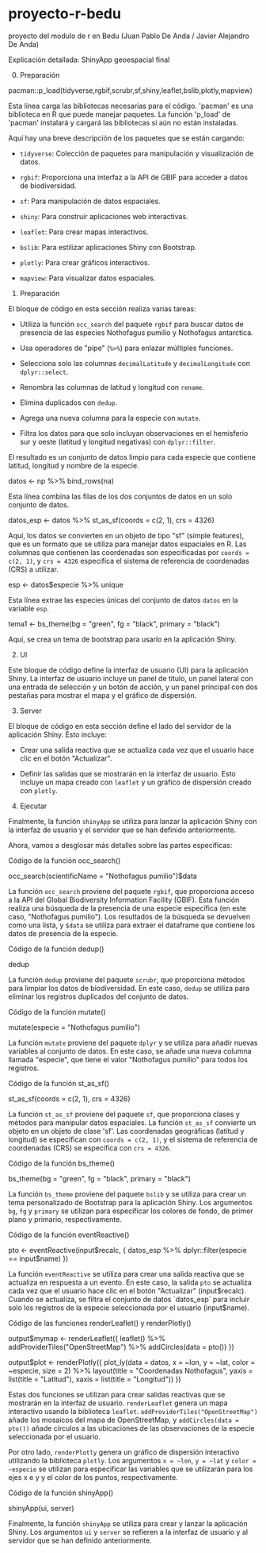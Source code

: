 # proyecto-r-bedu
proyecto del modulo de r en Bedu (Juan Pablo De Anda / Javier Alejandro De Anda)


Explicación detallada: ShinyApp geoespacial final


0) Preparación

pacman::p_load(tidyverse,rgbif,scrubr,sf,shiny,leaflet,bslib,plotly,mapview)

Esta línea carga las bibliotecas necesarias para el código. 'pacman' es una biblioteca en R que puede manejar paquetes. La función 'p_load' de 'pacman' instalará y cargará las bibliotecas si aún no están instaladas.

Aquí hay una breve descripción de los paquetes que se están cargando:


- `tidyverse`: Colección de paquetes para manipulación y visualización de datos.

- `rgbif`: Proporciona una interfaz a la API de GBIF para acceder a datos de biodiversidad.

- `sf`: Para manipulación de datos espaciales.

- `shiny`: Para construir aplicaciones web interactivas.

- `leaflet`: Para crear mapas interactivos.

- `bslib`: Para estilizar aplicaciones Shiny con Bootstrap.

- `plotly`: Para crear gráficos interactivos.

- `mapview`: Para visualizar datos espaciales.


1) Preparación

El bloque de código en esta sección realiza varias tareas:

- Utiliza la función `occ_search` del paquete `rgbif` para buscar datos de presencia de las especies Nothofagus pumilio y Nothofagus antarctica.

- Usa operadores de "pipe" (`%>%`) para enlazar múltiples funciones.

- Selecciona solo las columnas `decimalLatitude` y `decimalLongitude` con `dplyr::select`.

- Renombra las columnas de latitud y longitud con `rename`.

- Elimina duplicados con `dedup`.

- Agrega una nueva columna para la especie con `mutate`.

- Filtra los datos para que solo incluyan observaciones en el hemisferio sur y oeste (latitud y longitud negativas) con `dplyr::filter`.

El resultado es un conjunto de datos limpio para cada especie que contiene latitud, longitud y nombre de la especie.

datos <- np %>% bind_rows(na)

Esta línea combina las filas de los dos conjuntos de datos en un solo conjunto de datos.

datos_esp <- datos %>% st_as_sf(coords = c(2, 1), crs = 4326)

Aquí, los datos se convierten en un objeto de tipo "sf" (simple features), que es un formato que se utiliza para manejar datos espaciales en R. Las columnas que contienen las coordenadas son especificadas por `coords = c(2, 1)`, y `crs = 4326` especifica el sistema de referencia de coordenadas (CRS) a utilizar.

esp <- datos$especie %>% unique

Esta línea extrae las especies únicas del conjunto de datos `datos` en la variable `esp`.

tema1 <- bs_theme(bg = "green", fg = "black", primary = "black")

Aquí, se crea un tema de bootstrap para usarlo en la aplicación Shiny.

2) UI

Este bloque de código define la interfaz de usuario (UI) para la aplicación Shiny. La interfaz de usuario incluye un panel de título, un panel lateral con una entrada de selección y un botón de acción, y un panel principal con dos pestañas para mostrar el mapa y el gráfico de dispersión.

3) Server

El bloque de código en esta sección define el lado del servidor de la aplicación Shiny. Esto incluye:

- Crear una salida reactiva que se actualiza cada vez que el usuario hace clic en el botón "Actualizar".

- Definir las salidas que se mostrarán en la interfaz de usuario. Esto incluye un mapa creado con `leaflet` y un gráfico de dispersión creado con `plotly`.

4) Ejecutar

Finalmente, la función `shinyApp` se utiliza para lanzar la aplicación Shiny con la interfaz de usuario y el servidor que se han definido anteriormente.

Ahora, vamos a desglosar más detalles sobre las partes específicas:

Código de la función occ_search()

occ_search(scientificName = "Nothofagus pumilio")$data

La función `occ_search` proviene del paquete `rgbif`, que proporciona acceso a la API del Global Biodiversity Information Facility (GBIF). Esta función realiza una búsqueda de la presencia de una especie específica (en este caso, "Nothofagus pumilio"). Los resultados de la búsqueda se devuelven como una lista, y `$data` se utiliza para extraer el dataframe que contiene los datos de presencia de la especie.

Código de la función dedup()

dedup

La función `dedup` proviene del paquete `scrubr`, que proporciona métodos para limpiar los datos de biodiversidad. En este caso, `dedup` se utiliza para eliminar los registros duplicados del conjunto de datos.

Código de la función mutate()

mutate(especie = "Nothofagus pumilio")

La función `mutate` proviene del paquete `dplyr` y se utiliza para añadir nuevas variables al conjunto de datos. En este caso, se añade una nueva columna llamada "especie", que tiene el valor "Nothofagus pumilio" para todos los registros.

Código de la función st_as_sf()

st_as_sf(coords = c(2, 1), crs = 4326)

La función `st_as_sf` proviene del paquete `sf`, que proporciona clases y métodos para manipular datos espaciales. La función `st_as_sf` convierte un objeto en un objeto de clase 'sf'. Las coordenadas geográficas (latitud y longitud) se especifican con `coords = c(2, 1)`, y el sistema de referencia de coordenadas (CRS) se especifica con `crs = 4326`.

Código de la función bs_theme()

bs_theme(bg = "green", fg = "black", primary = "black")

La función `bs_theme` proviene del paquete `bslib` y se utiliza para crear un tema personalizado de Bootstrap para la aplicación Shiny. Los argumentos `bg`, `fg` y `primary` se utilizan para especificar los colores de fondo, de primer plano y primario, respectivamente.

Código de la función eventReactive()

pto <- eventReactive(input$recalc, { datos_esp %>% dplyr::filter(especie == input$name) })

La función `eventReactive` se utiliza para crear una salida reactiva que se actualiza en respuesta a un evento. En este caso, la salida `pto` se actualiza cada vez que el usuario hace clic en el botón "Actualizar" (input$recalc). Cuando se actualiza, se filtra el conjunto de datos `datos_esp` para incluir solo los registros de la especie seleccionada por el usuario (input$name).



Código de las funciones renderLeaflet() y renderPlotly()



output$mymap <- renderLeaflet({ leaflet() %>% addProviderTiles("OpenStreetMap") %>% addCircles(data = pto()) })



output$plot <- renderPlotly({ plot_ly(data = datos, x = ~lon, y = ~lat, color = ~especie, size = 2) %>% layout(title = "Coordenadas Nothofagus", yaxis = list(title = "Latitud"), xaxis = list(title = "Longitud")) })



Estas dos funciones se utilizan para crear salidas reactivas que se mostrarán en la interfaz de usuario. `renderLeaflet` genera un mapa interactivo usando la biblioteca `leaflet`. `addProviderTiles("OpenStreetMap")` añade los mosaicos del mapa de OpenStreetMap, y `addCircles(data = pto())` añade círculos a las ubicaciones de las observaciones de la especie seleccionada por el usuario.



Por otro lado, `renderPlotly` genera un gráfico de dispersión interactivo utilizando la biblioteca `plotly`. Los argumentos `x = ~lon`, `y = ~lat` y `color = ~especie` se utilizan para especificar las variables que se utilizarán para los ejes x e y y el color de los puntos, respectivamente.



Código de la función shinyApp()



shinyApp(ui, server)



Finalmente, la función `shinyApp` se utiliza para crear y lanzar la aplicación Shiny. Los argumentos `ui` y `server` se refieren a la interfaz de usuario y al servidor que se han definido anteriormente.
